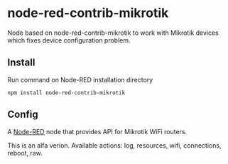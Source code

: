 node-red-contrib-mikrotik
==========================

Node based on node-red-contrib-mikrotik to work with Mikrotik devices which fixes device configuration problem.

Install
-------
Run command on Node-RED installation directory

	npm install node-red-contrib-mikrotik
	
Config
-------

<p>A <a href="http://nodered.org" target="_new">Node-RED</a> node that provides API for Mikrotik WiFi routers.</p>
This is an alfa verion. Available actions: log, resources, wifi, connections, reboot, raw.

  
